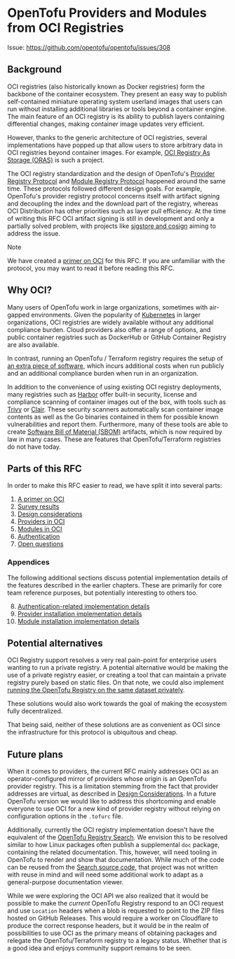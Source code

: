 # OpenTofu Providers and Modules from OCI Registries

Issue: https://github.com/opentofu/opentofu/issues/308

## Background

OCI registries (also historically known as Docker registries) form the backbone of the container ecosystem. They present an easy way to publish self-contained miniature operating system userland images that users can run without installing additional libraries or tools beyond a container engine. The main feature of an OCI registry is its ability to publish layers containing differential changes, making container image updates very efficient.

However, thanks to the generic architecture of OCI registries, several implementations have popped up that allow users to store arbitrary data in OCI registries beyond container images. For example, [OCI Registry As Storage (ORAS)](https://oras.land/) is such a project.

The OCI registry standardization and the design of OpenTofu's [Provider Registry Protocol](https://opentofu.org/docs/internals/provider-registry-protocol/) and [Module Registry Protocol](https://opentofu.org/docs/internals/module-registry-protocol/) happened around the same time. These protocols followed different design goals. For example, OpenTofu's provider registry protocol concerns itself with artifact signing and decoupling the index and the download part of the registry, whereas OCI Distribution has other priorities such as layer pull efficiency. At the time of writing this RFC OCI artifact signing is still in development and only a partially solved problem, with projects like [sigstore and cosign](https://www.sigstore.dev/) aiming to address the issue.

> [!NOTE]
> We have created a [primer on OCI](20241206-oci-registries/1-oci-primer.md) for this RFC. If you are unfamiliar with the protocol, you may want to read it before reading this RFC.

## Why OCI?

Many users of OpenTofu work in large organizations, sometimes with air-gapped environments. Given the popularity of [Kubernetes](https://kubernetes.io/) in larger organizations, OCI registries are widely available without any additional compliance burden. Cloud providers also offer a range of options, and public container registries such as DockerHub or GitHub Container Registry are also available.

In contrast, running an OpenTofu / Terraform registry requires the setup of [an extra piece of software](https://awesome-opentofu.com/#registry), which incurs additional costs when run publicly and an additional compliance burden when run in an organization.

In addition to the convenience of using existing OCI registry deployments, many registries such as [Harbor](https://goharbor.io/) offer built-in security, license and compliance scanning of container images out of the box, with tools such as [Trivy](https://trivy.dev/) or [Clair](https://clairproject.org/). These security scanners automatically scan container image contents as well as the Go binaries contained in them for possible known vulnerabilities and report them. Furthermore, many of these tools are able to create [Software Bill of Material (SBOM)](https://www.nist.gov/itl/executive-order-14028-improving-nations-cybersecurity/software-security-supply-chains-software-1) artifacts, which is now required by law in many cases. These are features that OpenTofu/Terraform registries do not have today.

## Parts of this RFC

In order to make this RFC easier to read, we have split it into several parts:

1. [A primer on OCI](20241206-oci-registries/1-oci-primer.md)
2. [Survey results](20241206-oci-registries/2-survey-results.md)
3. [Design considerations](20241206-oci-registries/3-design-considerations.md)
4. [Providers in OCI](20241206-oci-registries/4-providers.md)
5. [Modules in OCI](20241206-oci-registries/5-modules.md)
6. [Authentication](20241206-oci-registries/6-authentication.md)
7. [Open questions](20241206-oci-registries/7-open-questions.md)

### Appendices

The following additional sections discuss potential implementation details of the features described in the earlier chapters. These are primarily for core team reference purposes, but potentially interesting to others too.

8. [Authentication-related implementation details](20241206-oci-registries/8-auth-implementation-details.md)
9. [Provider installation implementation details](20241206-oci-registries/9-provider-implementation-details.md)
10. [Module installation implementation details](20241206-oci-registries/10-module-implementation-details.md)

## Potential alternatives

OCI Registry support resolves a very real pain-point for enterprise users wanting to run a private registry. A potential alternative would be making the use of a private registry easier, or creating a tool that can maintain a private registry purely based on static files. On that note, we could also implement [running the OpenTofu Registry on the same dataset privately](https://github.com/opentofu/registry/issues/1518).

These solutions would also work towards the goal of making the ecosystem fully decentralized.

That being said, neither of these solutions are as convenient as OCI since the infrastructure for this protocol is ubiquitous and cheap. 

## Future plans

When it comes to providers, the current RFC mainly addresses OCI as an operator-configured mirror of providers whose origin is an OpenTofu provider registry. This is a limitation stemming from the fact that provider addresses are virtual, as described in [Design Considerations](20241206-oci-registries/3-design-considerations.md). In a future OpenTofu version we would like to address this shortcoming and enable everyone to use OCI for a new kind of provider registry without relying on configuration options in the `.tofurc` file.

Additionally, currently the OCI registry implementation doesn't have the equivalent of the [OpenTofu Registry Search](https://search.opentofu.org). We envision this to be resolved similar to how Linux packages often publish a supplemental `doc` package, containing the related documentation. This, however, will need tooling in OpenTofu to render and show that documentation. While much of the code can be reused from the [Search source code](https://github.com/opentofu/registry-ui), that project was not written with reuse in mind and will need some additional work to adapt as a general-purpose documentation viewer.

While we were exploring the OCI API we also realized that it would be possible to make the *current* OpenTofu Registry respond to an OCI request and use `Location` headers when a blob is requested to point to the ZIP files hosted on GitHub Releases. This would require a worker on Cloudflare to produce the correct response headers, but it would be in the realm of possibilities to use OCI as the primary means of obtaining packages and relegate the OpenTofu/Terraform registry to a legacy status. Whether that is a good idea and enjoys community support remains to be seen.
